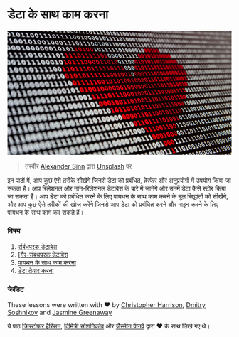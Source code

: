 # डेटा के साथ काम करना

![डेटा से प्यार](../images/data-love.jpg)
> तस्वीर <a href="https://unsplash.com/@swimstaralex?utm_source=unsplash&utm_medium=referral&utm_content=creditCopyText">Alexander Sinn</a> द्वारा <a href="https://unsplash.com/s/photos/data?utm_source=unsplash&utm_medium=referral&utm_content=creditCopyText">Unsplash</a>
पर

  
इन पाठों में, आप कुछ ऐसे तरीके सीखेंगे जिनसे डेटा को प्रबंधित, हेरफेर और अनुप्रयोगों में उपयोग किया जा सकता है। आप रिलेशनल और नॉन-रिलेशनल डेटाबेस के बारे में जानेंगे और उनमें डेटा कैसे स्टोर किया जा सकता है। आप डेटा को प्रबंधित करने के लिए पायथन के साथ काम करने के मूल सिद्धांतों को सीखेंगे, और आप कुछ ऐसे तरीकों की खोज करेंगे जिनसे आप डेटा को प्रबंधित करने और माइन करने के लिए पायथन के साथ काम कर सकते हैं।
### विषय

1. [संबंधपरक डेटाबेस](05-relational-databases/README.md)
2. [[गैर-संबंधपरक डेटाबेस](06-non-relational/README.md)
3. [पायथन के साथ काम करना](07-python/README.md)
4. [डेटा तैयार करना](08-data-preparation/README.md)

### क्रेडिट

These lessons were written with ❤️ by [Christopher Harrison](https://twitter.com/geektrainer), [Dmitry Soshnikov](https://twitter.com/shwars) and [Jasmine Greenaway](https://twitter.com/paladique)

ये पाठ [क्रिस्टोफर हैरिसन](https://twitter.com/geektrainer), [दिमित्री सोशनिकोव](https://twitter.com/shwars) और [जैस्मीन ग्रीनवे](https://twitter.com/shwars) द्वारा ❤️ के साथ लिखे गए थे।
